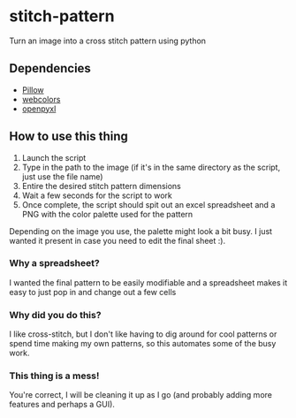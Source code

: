 # stitch-pattern
Turn an image into a cross stitch pattern using python

## Dependencies

* [Pillow](https://pypi.org/project/Pillow/)
* [webcolors](https://pypi.org/project/webcolors/)
* [openpyxl](https://pypi.org/project/openpyxl/)

## How to use this thing

1. Launch the script
2. Type in the path to the image (if it's in the same directory as the script, just use the file name)
3. Entire the desired stitch pattern dimensions
4. Wait a few seconds for the script to work
5. Once complete, the script should spit out an excel spreadsheet and a PNG with the color palette used for the pattern

Depending on the image you use, the palette might look a bit busy. I just wanted it present in case you need to edit the final sheet :). 

### Why a spreadsheet?

I wanted the final pattern to be easily modifiable and a spreadsheet makes it easy to just pop in and change out a few cells

### Why did you do this?

I like cross-stitch, but I don't like having to dig around for cool patterns or spend time making my own patterns, so this automates some of the busy work. 

### This thing is a mess!

You're correct, I will be cleaning it up as I go (and probably adding more features and perhaps a GUI).
